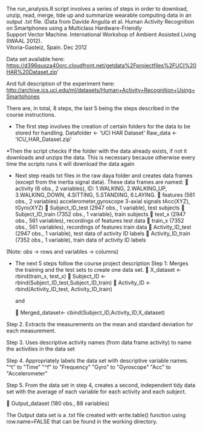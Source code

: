 The run_analysis.R script involves a series of steps in order to download, unzip, read, merge, tide up 
and summarize wearable computing data in an output .txt file. 
(Data from  Davide Anguita et al. Human Activity Recognition on Smartphones using a Multiclass Hardware-Friendly  
Support Vector Machine. International Workshop of Ambient Assisted Living (IWAAL 2012).  
Vitoria-Gasteiz, Spain. Dec 2012 

Data set available here:
https://d396qusza40orc.cloudfront.net/getdata%2Fprojectfiles%2FUCI%20HAR%20Dataset.zip'

And full description of the experiment here:
http://archive.ics.uci.edu/ml/datasets/Human+Activity+Recognition+Using+Smartphones

There are, in total, 8 steps, the last 5 being the steps described in the course instructions.

* The first step involves the creation of certain folders for the data to be stored for handling. 
Datafolder <- 'UCI HAR Dataset'
Raw_data <- 'ICU_HAR_Dataset.zip'

*Then the script checks if the folder with the data already exists, if not it downloads and unzips the data. 
This is necessary because otherwise every time the scripts runs it will download the data again

* Next step reads txt files in the raw daya folder and creates data frames (except from the inertia signal data). 
These data frames are named: 
  	activity (6 obs., 2 variables), ID: 1.WALKING, 2.WALKING_UP, 3.WALKING_DOWN, 4.SITTING, 5.STANDING, 6.LAYING.
  	features (561 obs., 2 variables) accelerometer,gyroscope 3-axial signals tAcc(XYZ), tGyro(XYZ)
  	Subject_ID_test (2947 obs., 1 variable), test subjects 
  	Subject_ID_train (7352 obs., 1 variable), train subjects 
  	test_x (2947 obs., 561 variables), recordings of features test data
  	train_x (7352 obs., 561 variables), recordings of features train data
  	Activity_ID_test (2947 obs., 1 variable), test data of activity ID labels
  	Activity_ID_train (7352 obs., 1 variable), train data of activity ID labels

(Note: obs -> rows and variables -> columns)


* The next 5 steps follow the course project description
Step 1: Merges the training and the test sets to create one data set.
   X_dataset <- rbind(train_x, test_x)
   Subject_ID <- rbind(Subject_ID_test,Subject_ID_train)
   Activity_ID <- rbind(Activity_ID_test, Activity_ID_train)
  
  and 
  
   Merged_dataset<- cbind(Subject_ID,Activity_ID,X_dataset)
  
Step 2. Extracts the measurements on the mean and standard deviation for each measurement. 

Step 3. Uses descriptive activity names (from data frame activity) to name the activities in the data set

Step 4. Appropriately labels the data set with descriptive variable names.
  "^t" to "Time"
  "^f" to "Frequency"
  "Gyro" to "Gyroscope"
  "Acc" to "Accelerometer"

Step 5. From the data set in step 4, creates a second, independent tidy data set with the 
average of each variable for each activity and each subject.

  	Output_dataset (180 obs., 88 variables)

The Output data set is a .txt file created with write.table() function using row.name=FALSE
that can be found in the working directory.

